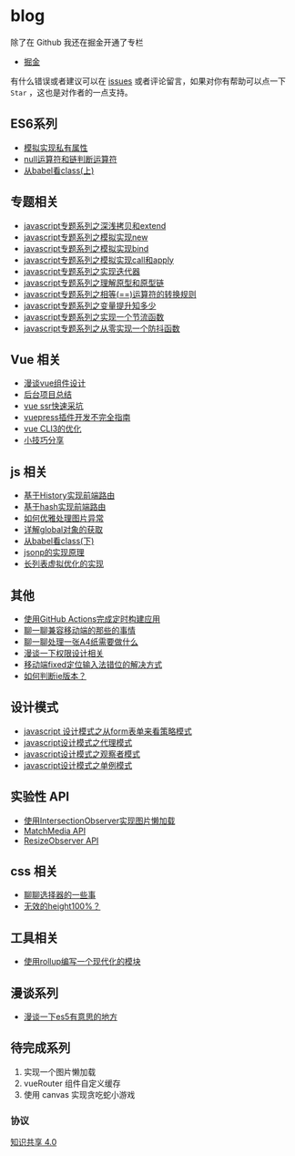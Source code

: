 # blog

除了在 Github 我还在掘金开通了专栏

- [掘金](https://juejin.im/user/5c403d13f265da6130751f8d/posts)

有什么错误或者建议可以在 [issues](https://github.com/bosens-China/blog/issues) 或者评论留言，如果对你有帮助可以点一下 `Star` ，这也是对作者的一点支持。

## ES6系列
- [模拟实现私有属性](https://github.com/bosens-China/blog/issues/60)
- [null运算符和链判断运算符](https://github.com/bosens-China/blog/issues/40)
- [从babel看class(上)](https://github.com/bosens-China/blog/issues/27)

## 专题相关
- [javascript专题系列之深浅拷贝和extend](https://github.com/bosens-China/blog/issues/59)
- [javascript专题系列之模拟实现new](https://github.com/bosens-China/blog/issues/32)
- [javascript专题系列之模拟实现bind](https://github.com/bosens-China/blog/issues/31)
- [javascript专题系列之模拟实现call和apply](https://github.com/bosens-China/blog/issues/30)
- [javascript专题系列之实现迭代器](https://github.com/bosens-China/blog/issues/22)
- [javascript专题系列之理解原型和原型链](https://github.com/bosens-China/blog/issues/14)
- [javascript专题系列之相等(==)运算符的转换规则](https://github.com/bosens-China/blog/issues/13)
- [javascript专题系列之变量提升知多少](https://github.com/bosens-China/blog/issues/11)
- [javascript专题系列之实现一个节流函数](https://github.com/bosens-China/blog/issues/5)
- [javascript专题系列之从零实现一个防抖函数](https://github.com/bosens-China/blog/issues/3)

## Vue 相关
- [漫谈vue组件设计](https://github.com/bosens-China/blog/issues/57)
- [后台项目总结](https://github.com/bosens-China/blog/issues/56)
- [vue ssr快速采坑](https://github.com/bosens-China/blog/issues/53)
- [vuepress插件开发不完全指南](https://github.com/bosens-China/blog/issues/41)
- [vue CLI3的优化](https://github.com/bosens-China/blog/issues/15)
- [小技巧分享](https://github.com/bosens-China/blog/issues/4)

## js 相关
- [基于History实现前端路由](https://github.com/bosens-China/blog/issues/51)
- [基于hash实现前端路由](https://github.com/bosens-China/blog/issues/50)
- [如何优雅处理图片异常](https://github.com/bosens-China/blog/issues/48)
- [详解global对象的获取](https://github.com/bosens-China/blog/issues/44)
- [从babel看class(下)](https://github.com/bosens-China/blog/issues/33)
- [jsonp的实现原理](https://github.com/bosens-China/blog/issues/29)
- [长列表虚拟优化的实现](https://github.com/bosens-China/blog/issues/23)

## 其他
- [使用GitHub Actions完成定时构建应用](https://github.com/bosens-China/blog/issues/49)
- [聊一聊兼容移动端的那些的事情](https://github.com/bosens-China/blog/issues/38)
- [聊一聊处理一张A4纸需要做什么](https://github.com/bosens-China/blog/issues/37)
- [漫谈一下权限设计相关](https://github.com/bosens-China/blog/issues/36)
- [移动端fixed定位输入法错位的解决方式](https://github.com/bosens-China/blog/issues/35)
- [如何判断ie版本？](https://github.com/bosens-China/blog/issues/25)

## 设计模式
- [javascript 设计模式之从form表单来看策略模式](https://github.com/bosens-China/blog/issues/43)
- [javascript设计模式之代理模式](https://github.com/bosens-China/blog/issues/21)
- [javascript设计模式之观察者模式](https://github.com/bosens-China/blog/issues/20)
- [javascript设计模式之单例模式](https://github.com/bosens-China/blog/issues/19)

## 实验性 API
- [使用IntersectionObserver实现图片懒加载](https://github.com/bosens-China/blog/issues/42)
- [MatchMedia API](https://github.com/bosens-China/blog/issues/28)
- [ResizeObserver API](https://github.com/bosens-China/blog/issues/26)

## css 相关
- [聊聊选择器的一些事](https://github.com/bosens-China/blog/issues/34)
- [无效的height100%？](https://github.com/bosens-China/blog/issues/18)

## 工具相关
- [使用rollup编写一个现代化的模块](https://github.com/bosens-China/blog/issues/7)

## 漫谈系列
- [漫谈一下es5有意思的地方](https://github.com/bosens-China/blog/issues/2)

## 待完成系列
1. 实现一个图片懒加载
2.  vueRouter 组件自定义缓存
3. 使用 canvas 实现贪吃蛇小游戏

### 协议

[知识共享 4.0](/LICENSE)
